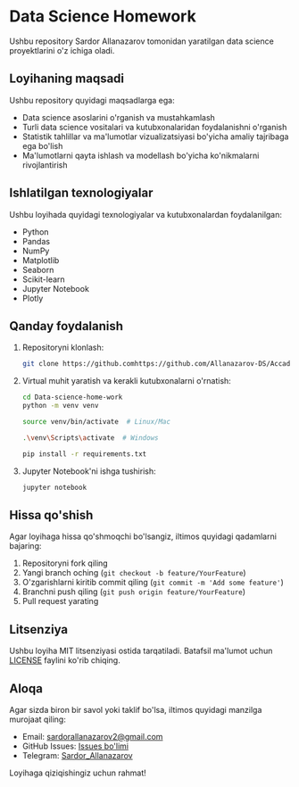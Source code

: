 # Data Science Homework

Ushbu repository Sardor Allanazarov tomonidan yaratilgan data science proyektlarini o'z ichiga oladi.

## Loyihaning maqsadi

Ushbu repository quyidagi maqsadlarga ega:
- Data science asoslarini o'rganish va mustahkamlash
- Turli data science vositalari va kutubxonalaridan foydalanishni o'rganish
- Statistik tahlillar va ma'lumotlar vizualizatsiyasi bo'yicha amaliy tajribaga ega bo'lish
- Ma'lumotlarni qayta ishlash va modellash bo'yicha ko'nikmalarni rivojlantirish


## Ishlatilgan texnologiyalar

Ushbu loyihada quyidagi texnologiyalar va kutubxonalardan foydalanilgan:
- Python
- Pandas
- NumPy
- Matplotlib
- Seaborn
- Scikit-learn
- Jupyter Notebook
- Plotly

## Qanday foydalanish

1. Repositoryni klonlash:
   ```bash
   git clone https://github.comhttps://github.com/Allanazarov-DS/Accademic_Succes.git
   ```
2. Virtual muhit yaratish va kerakli kutubxonalarni o'rnatish:
   ```bash
   cd Data-science-home-work
   python -m venv venv
   ```
   ```bash
   source venv/bin/activate  # Linux/Mac
   ```
   ```bash
   .\venv\Scripts\activate  # Windows
   ```
   ```bash
   pip install -r requirements.txt
   ```
3. Jupyter Notebook'ni ishga tushirish:
   ```bash
   jupyter notebook
   ```

## Hissa qo'shish

Agar loyihaga hissa qo'shmoqchi bo'lsangiz, iltimos quyidagi qadamlarni bajaring:
1. Repositoryni fork qiling
2. Yangi branch oching (`git checkout -b feature/YourFeature`)
3. O'zgarishlarni kiritib commit qiling (`git commit -m 'Add some feature'`)
4. Branchni push qiling (`git push origin feature/YourFeature`)
5. Pull request yarating

## Litsenziya

Ushbu loyiha MIT litsenziyasi ostida tarqatiladi. Batafsil ma'lumot uchun [LICENSE](LICENSE) faylini ko'rib chiqing.


## Aloqa

Agar sizda biron bir savol yoki taklif bo'lsa, iltimos quyidagi manzilga murojaat qiling:
- Email: sardorallanazarov2@gmail.com
- GitHub Issues: [Issues bo'limi](https://github.com/Allanazarov-DS/Accademic_Success/issues)
- Telegram: [Sardor_Allanazarov](https://t.me/Sardor_Allanazarov)

Loyihaga qiziqishingiz uchun rahmat!